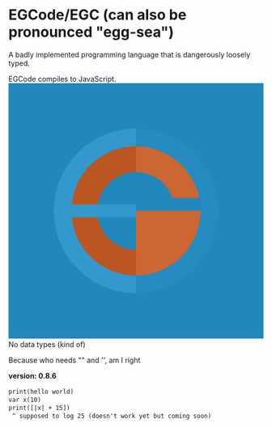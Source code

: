 # EGCode/EGC (can also be pronounced "egg-sea")
A badly implemented programming language that is dangerously loosely typed.

EGCode compiles to JavaScript.
![](logo.JPG)
No data types (kind of)

Because who needs "" and '', am I right

**version: 0.8.6**

```EGCode
print(hello world)
var x(10)
print([|x| + 15])
 ^ supposed to log 25 (doesn't work yet but coming soon)